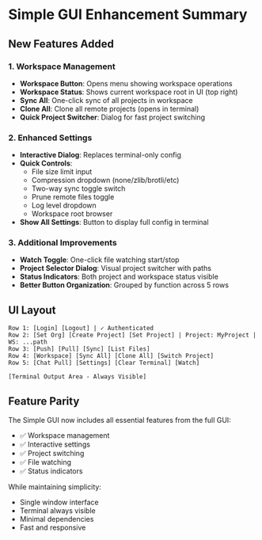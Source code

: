 # Simple GUI Enhancement Summary

## New Features Added

### 1. Workspace Management
- **Workspace Button**: Opens menu showing workspace operations
- **Workspace Status**: Shows current workspace root in UI (top right)
- **Sync All**: One-click sync of all projects in workspace
- **Clone All**: Clone all remote projects (opens in terminal)
- **Quick Project Switcher**: Dialog for fast project switching

### 2. Enhanced Settings
- **Interactive Dialog**: Replaces terminal-only config
- **Quick Controls**:
  - File size limit input
  - Compression dropdown (none/zlib/brotli/etc)
  - Two-way sync toggle switch
  - Prune remote files toggle
  - Log level dropdown
  - Workspace root browser
- **Show All Settings**: Button to display full config in terminal

### 3. Additional Improvements
- **Watch Toggle**: One-click file watching start/stop
- **Project Selector Dialog**: Visual project switcher with paths
- **Status Indicators**: Both project and workspace status visible
- **Better Button Organization**: Grouped by function across 5 rows

## UI Layout

```
Row 1: [Login] [Logout] | ✓ Authenticated
Row 2: [Set Org] [Create Project] [Set Project] | Project: MyProject | WS: ...path
Row 3: [Push] [Pull] [Sync] [List Files]
Row 4: [Workspace] [Sync All] [Clone All] [Switch Project]
Row 5: [Chat Pull] [Settings] [Clear Terminal] [Watch]

[Terminal Output Area - Always Visible]
```

## Feature Parity

The Simple GUI now includes all essential features from the full GUI:
- ✅ Workspace management
- ✅ Interactive settings
- ✅ Project switching
- ✅ File watching
- ✅ Status indicators

While maintaining simplicity:
- Single window interface
- Terminal always visible
- Minimal dependencies
- Fast and responsive
